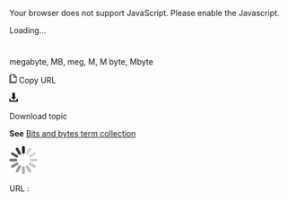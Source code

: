 Your browser does not support JavaScript. Please enable the Javascript.

Loading...

# 

megabyte, MB, meg, M, M byte, Mbyte

![Copy URL](megabyte_files/Copy.png)
Copy URL

![Download](megabyte_files/Download.png)

Download topic

**See** [Bits and bytes term collection](https://worldready.cloudapp.net/Styleguide/Read?id=2700&topicid=26920)

![In progress](megabyte_files/activity-large.gif)

URL :

